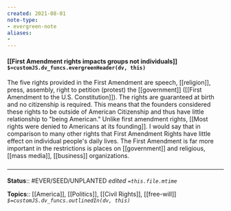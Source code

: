 ```yaml
---
created: 2021-08-01
note-type: 
- evergreen-note
aliases:
- 
---
```


#### [[First Amendment rights impacts groups not individuals]] `$=customJS.dv_funcs.evergreenHeader(dv, this)`

The five rights provided in the First Amendment are speech, [[religion]], press, assembly, right to petition  (protest) the [[government]] ([[First Amendment to the U.S. Constitution]]). The rights are guaranteed at birth and no citizenship is required. This means that the founders considered these rights to be outside of American Citizenship and thus have little relationship to "being American." Unlike first amendment rights, [[Most rights were denied to Americans at its founding]]. I would say that in comparison to many other rights that First Amendment Rights have little effect on individual people's daily lives. The First Amendment is far more important in the restrictions is places on [[government]] and religious, [[mass media]], [[business]] organizations.

### <hr class="footnote"/>

**Status**:: #EVER/SEED/UNPLANTED 
*edited `=this.file.mtime`*

**Topics**:: [[America]], [[Politics]], [[Civil Rights]], [[free-will]]
*`$=customJS.dv_funcs.outlinedIn(dv, this)`*

